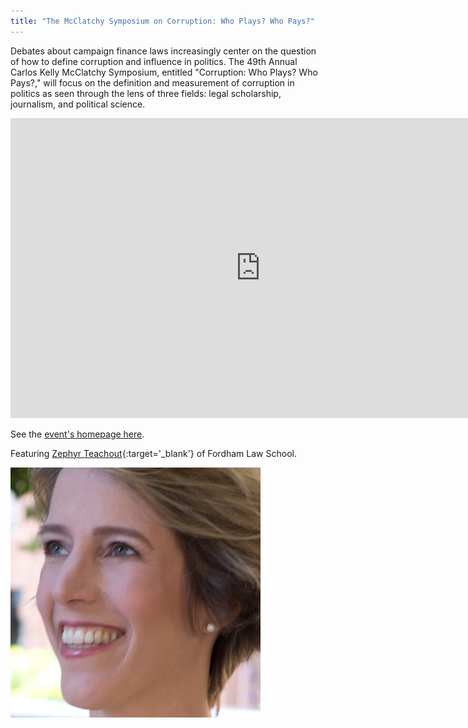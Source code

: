 ```yaml
---
title: "The McClatchy Symposium on Corruption: Who Plays? Who Pays?"
---
```


Debates about campaign finance laws increasingly center on the question of how to define corruption and influence in politics. The 49th Annual Carlos Kelly McClatchy Symposium, entitled "Corruption: Who Plays? Who Pays?," will focus on the definition and measurement of corruption in politics as seen through the lens of three fields: legal scholarship, journalism, and political science.



<iframe width="800" height="480" src="https://www.youtube.com/embed/pW3sosviZsI?rel=0" frameborder="0" allowfullscreen></iframe>


See the [event's homepage here](http://events.stanford.edu/events/501/50185/).


Featuring [Zephyr Teachout](https://twitter.com/zephyrteachout){:target='_blank'} of Fordham Law School.

<a href="https://twitter.com/zephyrteachout" target="_blank"><img src="/files/images/zephyr.jpg"></a>


